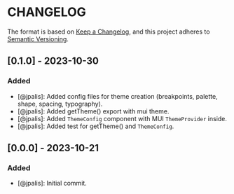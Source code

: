 # CHANGELOG

The format is based on [Keep a Changelog](https://keepachangelog.com/), and this project adheres to [Semantic Versioning](https://semver.org/).

## [0.1.0] - 2023-10-30
### Added
- [@jpalis]: Added config files for theme creation (breakpoints, palette, shape, spacing, typography).
- [@jpalis]: Added getTheme() export with mui theme.
- [@jpalis]: Added `ThemeConfig` component with MUI `ThemeProvider` inside. 
- [@jpalis]: Added test for getTheme() and `ThemeConfig`.

## [0.0.0] - 2023-10-21
### Added
- [@jpalis]: Initial commit.
